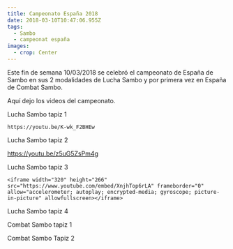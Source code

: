```yaml
---
title: Campeonato España 2018
date: 2018-03-10T10:47:06.955Z
tags:
  - Sambo
  - campeonat españa
images:
  - crop: Center
---
```

Este fin de semana 10/03/2018 se celebró el campeonato de España de Sambo en sus 2 modalidades de Lucha Sambo y por primera vez en España de Combat Sambo.

Aquí dejo los videos del campeonato.

Lucha Sambo tapiz 1

`https://youtu.be/K-wk_F2BHEw`

Lucha Sambo tapiz 2

https://youtu.be/z5uG5ZsPm4g

Lucha Sambo tapiz 3

```
<iframe width="320" height="266" src="https://www.youtube.com/embed/XnjhTop6rLA" frameborder="0" allow="accelerometer; autoplay; encrypted-media; gyroscope; picture-in-picture" allowfullscreen></iframe>
```

Lucha Sambo tapiz 4

Combat Sambo tapiz 1

Combat Sambo Tapiz 2
